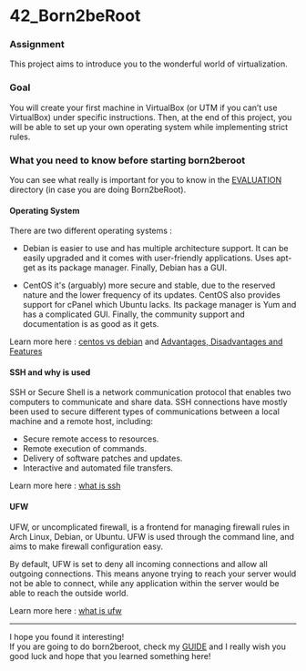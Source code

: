 # 42_Born2beRoot
<h3>Assignment</h3>

This project aims to introduce you to the wonderful world of virtualization.

<h3>Goal</h3>

You will create your first machine in VirtualBox (or UTM if you can’t use VirtualBox)
under specific instructions. Then, at the end of this project, you will be able to set up
your own operating system while implementing strict rules.

<h3>What you need to know before starting born2beroot</h3>

You can see what really is important for you to know in the <a href="https://github.com/rafaelcoias/42_Born2beRoot/tree/main/EVALUATION">EVALUATION</a> directory (in case you are doing Born2beRoot).

<h4>Operating System</h4> 

There are two different operating systems :

-  Debian is easier to use and has multiple architecture support. It can be easily upgraded and it comes with user-friendly applications. Uses apt-get as its package manager. Finally, Debian has a GUI.

-  CentOS it's (arguably) more secure and stable, due to the reserved nature and the lower frequency of its updates. CentOS also provides support for cPanel which Ubuntu lacks. Its package manager is Yum and has a complicated GUI. Finally, the community support and documentation is as good as it gets.

Learn more here : <a href="https://www.educba.com/centos-vs-debian/">centos vs debian</a> and <a href="https://1gbits.com/blog/debian-vs-centos/">Advantages, Disadvantages and Features</a>

<h4>SSH and why is used</h4>

SSH or Secure Shell is a network communication protocol that enables two computers to communicate and share data.
SSH connections have mostly been used to secure different types of communications between a local machine and a remote host, including:
  - Secure remote access to resources.
  - Remote execution of commands.
  - Delivery of software patches and updates.
  - Interactive and automated file transfers.

Learn more here : <a href="https://www.techtarget.com/searchsecurity/definition/Secure-Shell">what is ssh</a>

<h4>UFW</h4>

UFW, or uncomplicated firewall, is a frontend for managing firewall rules in Arch Linux, Debian, or Ubuntu. UFW is used through the command line, and aims to make firewall configuration easy.

By default, UFW is set to deny all incoming connections and allow all outgoing connections. This means anyone trying to reach your server would not be able to connect, while any application within the server would be able to reach the outside world.

Learn more here : <a href="https://www.linux.com/training-tutorials/introduction-uncomplicated-firewall-ufw/">what is ufw</a>

<hr>
I hope you found it interesting! <br>
If you are going to do born2beroot, check my <a href="https://github.com/rafaelcoias/42_Born2beRoot/tree/main/GUIDE">GUIDE</a> and I really wish you good luck and hope that you learned something here!

